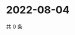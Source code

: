 # 2022-08-04

共 0 条

<!-- BEGIN WEIBO -->
<!-- 最后更新时间 Thu Aug 04 2022 13:28:38 GMT+0800 (China Standard Time) -->

<!-- END WEIBO -->
